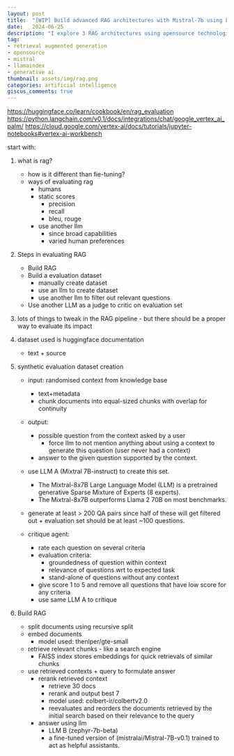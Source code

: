 ```yaml
---
layout: post
title:  "[WIP] Build advanced RAG architectures with Mistral-7b using LlamaIndex"
date:   2024-06-25
description: "I explore 3 RAG architectures using opensource technologies."
tag:
- retrieval augmented generation
- opensource
- mistral
- llamaindex
- generative ai
thumbnail: assets/img/rag.png
categories: artificial intelligence
giscus_comments: true
---
```


https://huggingface.co/learn/cookbook/en/rag_evaluation
https://python.langchain.com/v0.1/docs/integrations/chat/google_vertex_ai_palm/
https://cloud.google.com/vertex-ai/docs/tutorials/jupyter-notebooks#vertex-ai-workbench

start with:

1. what is rag?
    - how is it different than fie-tuning?
    - ways of evaluating rag
        - humans
        - static scores
            - precision
            - recall
            - bleu, rouge
        - use another llm
            - since broad capabilities
            - varied human preferences


2. Steps in evaluating RAG
    - Build RAG
    - Build a evaluation dataset
        - manually create dataset
        - use an llm to create dataset
        - use another llm to filter out relevant questions
    - Use another LLM as a judge to critic on evaluation set

3. lots of things to tweak in the RAG pipeline - but there should be a proper way to evaluate its impact

4. dataset used is huggingface documentation
    - text + source

5. synthetic evaluation dataset creation
    - input: randomised context from knowledge base
        - text+metadata
        - chunk documents into equal-sized chunks with overlap for continuity

    - output: 
        - possible question from the context asked by a user
            - force llm to not mention anything about using a context to generate this question (user never had a context)
        - answer to the given question supported by the context.

    - use LLM A (Mixtral 7B-instruct) to create this set.
        - The Mixtral-8x7B Large Language Model (LLM) is a pretrained generative Sparse Mixture of Experts (8 experts).
        - The Mixtral-8x7B outperforms Llama 2 70B on most benchmarks.

    - generate at least > 200 QA pairs since half of these will get filtered out + evaluation set should be at least ~100 questions.

    - critique agent:
        - rate each question on several criteria
        - evaluation criteria:
            - groundedness of question within context
            - relevance of questions wrt to expected task
            - stand-alone of questions without any context
        - give score 1 to 5 and remove all questions that have low score for any criteria
        - use same LLM A to critique

6. Build RAG
    - split documents using recursive split
    - embed documents
        - model used: thenlper/gte-small
    - retrieve relevant chunks - like a search engine
        - FAISS index stores embeddings for quick retrievals of similar chunks
    - use retrieved contexts + query to formulate answer
        - rerank retrieved context
            - retrieve 30 docs
            - rerank and output best 7
            - model used: colbert-ir/colbertv2.0
            - reevaluates and reorders the documents retrieved by the initial search based on their relevance to the query
        - answer using llm
            - LLM B (zephyr-7b-beta)
            - a fine-tuned version of (mistralai/Mistral-7B-v0.1) trained to act as helpful assistants.



